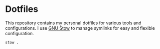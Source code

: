 # Dotfiles

This repository contains my personal dotfiles for various tools and configurations. I use [GNU Stow](https://www.gnu.org/software/stow/) to manage symlinks for easy and flexible configuration.

```
stow .
```
